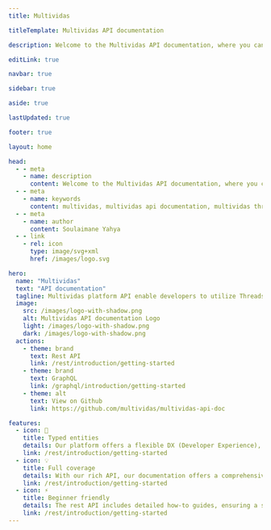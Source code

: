 ```yaml
---
title: Multividas

titleTemplate: Multividas API documentation

description: Welcome to the Multividas API documentation, where you can explore the various features and functionalities provided by our powerful API. Whether you're a developer or an enthusiast, our API offers seamless integration and access to a range of functionalities.

editLink: true

navbar: true

sidebar: true

aside: true

lastUpdated: true

footer: true

layout: home

head:
  - - meta
    - name: description
      content: Welcome to the Multividas API documentation, where you can explore the various features and functionalities provided by our powerful API. Whether you're a developer or an enthusiast, our API offers seamless integration and access to a range of functionalities.
  - - meta
    - name: keywords
      content: multividas, multividas api documentation, multividas threads, multividas status, multividas help center, multividas developer, multividas about us, multividas ads, multividas engineering blog, multividas developers documentation, multividas embed threads
  - - meta
    - name: author
      content: Soulaimane Yahya
  - - link
    - rel: icon
      type: image/svg+xml
      href: /images/logo.svg

hero:
  name: "Multividas"
  text: "API documentation"
  tagline: Multividas platform API enable developers to utilize Threads APIs
  image:
    src: /images/logo-with-shadow.png
    alt: Multividas API documentation Logo
    light: /images/logo-with-shadow.png
    dark: /images/logo-with-shadow.png
  actions:
    - theme: brand
      text: Rest API
      link: /rest/introduction/getting-started
    - theme: brand
      text: GraphQL
      link: /graphql/introduction/getting-started
    - theme: alt
      text: View on Github
      link: https://github.com/multividas/multividas-api-doc

features:
  - icon: 🔑
    title: Typed entities
    details: Our platform offers a flexible DX (Developer Experience), made possible by providing references for the returned entities.
    link: /rest/introduction/getting-started
  - icon: 💡
    title: Full coverage
    details: With our rich API, our documentation offers a comprehensive overview of all the possibilities our platform has to offer.
    link: /rest/introduction/getting-started
  - icon: ⚡️
    title: Beginner friendly
    details: The rest API includes detailed how-to guides, ensuring a seamless experience for everyone.
    link: /rest/introduction/getting-started
---
```

